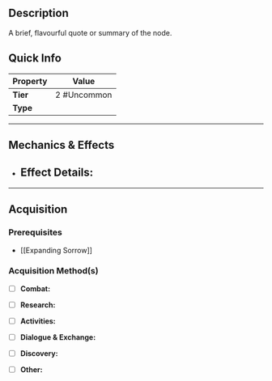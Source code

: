 ## Description
 A brief, flavourful quote or summary of the node.

## Quick Info
| Property | Value       |
| -------- | ----------- |
| **Tier** | 2 #Uncommon |
| **Type** |             |

---

## Mechanics & Effects
- **Effect Details:**
    - 

---

## Acquisition
### Prerequisites
- [[Expanding Sorrow]]

### Acquisition Method(s)
- [ ] **Combat:** 
- [ ] **Research:** 
- [ ] **Activities:** 
- [ ] **Dialogue & Exchange:** 
- [ ] **Discovery:** 
- [ ] **Other:** 

